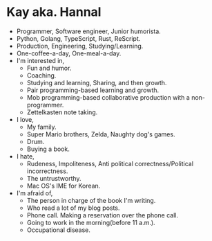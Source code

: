 Kay aka. Hannal
===============

- Programmer, Software engineer, Junior humorista.
- Python, Golang, TypeScript, Rust, ReScript.
- Production, Engineering, Studying/Learning.
- One-coffee-a-day, One-meal-a-day.
- I'm interested in,
  - Fun and humor.
  - Coaching.
  - Studying and learning, Sharing, and then growth.
  - Pair programming-based learning and growth.
  - Mob programming-based collaborative production with a non-programmer.
  - Zettelkasten note taking.
- I love,
  - My family.
  - Super Mario brothers, Zelda, Naughty dog's games.
  - Drum.
  - Buying a book.
- I hate,
  - Rudeness, Impoliteness, Anti political correctness/Political incorrectness.
  - The untrustworthy.
  - Mac OS's IME for Korean.
- I'm afraid of,
  - The person in charge of the book I'm writing.
  - Who read a lot of my blog posts.
  - Phone call. Making a reservation over the phone call.
  - Going to work in the morning(before 11 a.m.).
  - Occupational disease.
